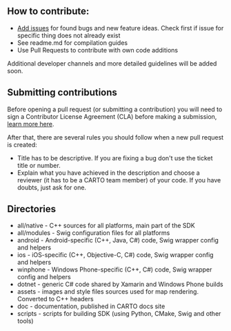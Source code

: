 ## How to contribute:

* [Add issues](https://github.com/CartoDB/mobile-sdk/issues) for found bugs and new feature ideas. Check first if issue for specific thing does not already exist
* See readme.md for compilation guides
* Use Pull Requests to contribute with own code additions

Additional developer channels and more detailed guidelines will be added soon.

## Submitting contributions

Before opening a pull request (or submitting a contribution) you will need to sign a Contributor License Agreement (CLA) before making a submission, [learn more here](https://carto.com/contributing).

After that, there are several rules you should follow when a new pull request is created:

- Title has to be descriptive. If you are fixing a bug don't use the ticket title or number.
- Explain what you have achieved in the description and choose a reviewer (it has to be a CARTO team member) of your code. If you have doubts, just ask for one.

## Directories

* all/native - C++ sources for all platforms, main part of the SDK
* all/modules - Swig configuration files for all platforms
* android - Android-specific (C++, Java, C#) code, Swig wrapper config and helpers
* ios - iOS-specific (C++, Objective-C, C#) code, Swig wrapper config and helpers
* winphone - Windows Phone-specific (C++, C#) code, Swig wrapper config and helpers
* dotnet - generic C# code shared by Xamarin and Windows Phone builds
* assets - images and style files sources used for map rendering. Converted to C++ headers
* doc - documentation, published in CARTO docs site
* scripts - scripts for building SDK (using Python, CMake, Swig and other tools)
